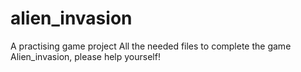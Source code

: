 # alien_invasion
 A practising game project
 All the needed files to complete the game Alien_invasion, please help yourself!
